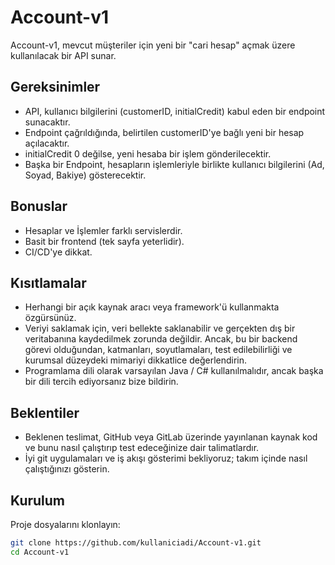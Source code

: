 # Account-v1

Account-v1, mevcut müşteriler için yeni bir "cari hesap" açmak üzere kullanılacak bir API sunar.

## Gereksinimler

- API, kullanıcı bilgilerini (customerID, initialCredit) kabul eden bir endpoint sunacaktır.
- Endpoint çağrıldığında, belirtilen customerID'ye bağlı yeni bir hesap açılacaktır.
- initialCredit 0 değilse, yeni hesaba bir işlem gönderilecektir.
- Başka bir Endpoint, hesapların işlemleriyle birlikte kullanıcı bilgilerini (Ad, Soyad, Bakiye) gösterecektir.

## Bonuslar

- Hesaplar ve İşlemler farklı servislerdir.
- Basit bir frontend (tek sayfa yeterlidir).
- CI/CD'ye dikkat.

## Kısıtlamalar

- Herhangi bir açık kaynak aracı veya framework'ü kullanmakta özgürsünüz.
- Veriyi saklamak için, veri bellekte saklanabilir ve gerçekten dış bir veritabanına kaydedilmek zorunda değildir. Ancak, bu bir backend görevi olduğundan, katmanları, soyutlamaları, test edilebilirliği ve kurumsal düzeydeki mimariyi dikkatlice değerlendirin.
- Programlama dili olarak varsayılan Java / C# kullanılmalıdır, ancak başka bir dili tercih ediyorsanız bize bildirin.

## Beklentiler

- Beklenen teslimat, GitHub veya GitLab üzerinde yayınlanan kaynak kod ve bunu nasıl çalıştırıp test edeceğinize dair talimatlardır.
- İyi git uygulamaları ve iş akışı gösterimi bekliyoruz; takım içinde nasıl çalıştığınızı gösterin.

## Kurulum

Proje dosyalarını klonlayın:
```bash
git clone https://github.com/kullaniciadi/Account-v1.git
cd Account-v1
